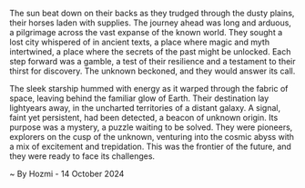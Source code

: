 
The sun beat down on their backs as they trudged through the dusty plains, their horses laden with supplies. The journey ahead was long and arduous, a pilgrimage across the vast expanse of the known world. They sought a lost city whispered of in ancient texts, a place where magic and myth intertwined, a place where the secrets of the past might be unlocked. Each step forward was a gamble, a test of their resilience and a testament to their thirst for discovery. The unknown beckoned, and they would answer its call.

The sleek starship hummed with energy as it warped through the fabric of space, leaving behind the familiar glow of Earth. Their destination lay lightyears away, in the uncharted territories of a distant galaxy. A signal, faint yet persistent, had been detected, a beacon of unknown origin. Its purpose was a mystery, a puzzle waiting to be solved. They were pioneers, explorers on the cusp of the unknown, venturing into the cosmic abyss with a mix of excitement and trepidation. This was the frontier of the future, and they were ready to face its challenges. 

~ By Hozmi - 14 October 2024
